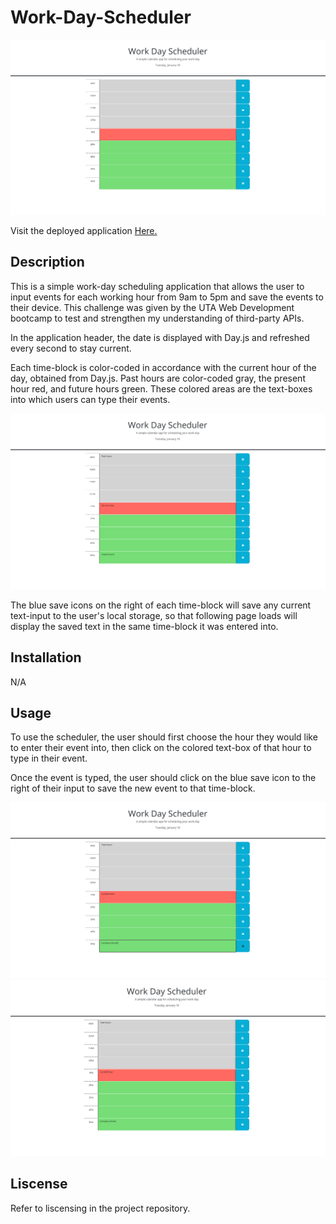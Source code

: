 # Work-Day-Scheduler
![Screenshot of deployed webpage.](assets/images/WDS_blank.png)

Visit the deployed application [Here.](https://re-gi.github.io/Work-Day-Scheduler/)

## Description
This is a simple work-day scheduling application that allows the user to input events for each working hour from 9am to 5pm and save the events to their device. This challenge was given by the UTA Web Development bootcamp to test and strengthen my understanding of third-party APIs.

In the application header, the date is displayed with Day.js and refreshed every second to stay current.

Each time-block is color-coded in accordance with the current hour of the day, obtained from Day.js. Past hours are color-coded gray, the present hour red, and future hours green. These colored areas are the text-boxes into which users can type their events.

![Screenshot of application with the hours 9am-12pm colored grey, 1pm colored red, and 2pm-5pm colored green](assets/images/WDS_colorDemo.png)

The blue save icons on the right of each time-block will save any current text-input to the user's local storage, so that following page loads will display the saved text in the same time-block it was entered into.

## Installation
N/A

## Usage
To use the scheduler, the user should first choose the hour they would like to enter their event into, then click on the colored text-box of that hour to type in their event.

Once the event is typed, the user should click on the blue save icon to the right of their input to save the new event to that time-block.

![Screenshot of application with 'Company dinner.' typed into the 5pm textbox and the save button to its right highlighted](assets/images/WDS_newEvent.png)
![Screenshot of application in a saved and refreshed state with the saved events in their respective time-blocks](assets/images/WDS_savedEvent.png)

## Liscense
Refer to liscensing in the project repository.
